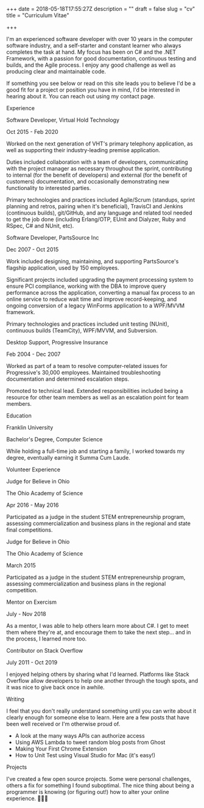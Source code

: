 +++
date = 2018-05-18T17:55:27Z
description = ""
draft = false
slug = "cv"
title = "Curriculum Vitae"

+++


I'm an experienced software developer with over 10 years in the computer software industry, and a self-starter and constant learner who always completes the task at hand. My focus has been on C# and the .NET Framework, with a passion for good documentation, continuous testing and builds, and the Agile process. I enjoy any good challenge as well as producing clear and maintainable code.

If something you see below or read on this site leads you to believe I'd be a good fit for a project or position you have in mind, I'd be interested in hearing about it. You can reach out using my contact page.







Experience












Software Developer, Virtual Hold Technology

Oct 2015 - Feb 2020




Worked on the next generation of VHT's primary telephony application, as well as supporting their industry-leading premise application.




Duties included collaboration with a team of developers, communicating with the project manager as necessary throughout the sprint, contributing to internal (for the benefit of developers) and external (for the benefit of customers) documentation, and occasionally demonstrating new functionality to interested parties.




Primary technologies and practices included Agile/Scrum (standups, sprint planning and retros, pairing when it's beneficial), TravisCI and Jenkins (continuous builds), git/GitHub, and any language and related tool needed to get the job done (including Erlang/OTP, EUnit and Dialyzer, Ruby and RSpec, C# and NUnit, etc).











Software Developer, PartsSource Inc

Dec 2007 - Oct 2015




Work included designing, maintaining, and supporting PartsSource's flagship application, used by 150 employees.




Significant projects included upgrading the payment processing system to ensure PCI compliance, working with the DBA to improve query performance across the application, converting a manual fax process to an online service to reduce wait time and improve record-keeping, and ongoing conversion of a legacy WinForms application to a WPF/MVVM framework.




Primary technologies and practices included unit testing (NUnit), continuous builds (TeamCity), WPF/MVVM, and Subversion.











Desktop Support, Progressive Insurance

Feb 2004 - Dec 2007




Worked as part of a team to resolve computer-related issues for Progressive's 30,000 employees. Maintained troubleshooting documentation and determined escalation steps.




Promoted to technical lead. Extended responsibilities included being a resource for other team members as well as an escalation point for team members.














Education












Franklin University

Bachelor's Degree, Computer Science





While holding a full-time job and starting a family, I worked towards my degree, eventually earning it Summa Cum Laude.














Volunteer Experience












Judge for Believe in Ohio

The Ohio Academy of Science

Apr 2016 - May 2016




Participated as a judge in the student STEM entrepreneurship program, assessing commercialization and business plans in the regional and state final competitions.











Judge for Believe in Ohio

The Ohio Academy of Science

March 2015




Participated as a judge in the student STEM entrepreneurship program, assessing commercialization and business plans in the regional competition.











Mentor on Exercism

July - Nov 2018




As a mentor, I was able to help others learn more about C#. I get to meet them where they're at, and encourage them to take the next step... and in the process, I learned more too.











Contributor on Stack Overflow

July 2011 - Oct 2019




I enjoyed helping others by sharing what I'd learned. Platforms like Stack Overflow allow developers to help one another through the tough spots, and it was nice to give back once in awhile.









Writing

I feel that you don't really understand something until you can write about it clearly enough for someone else to learn. Here are a few posts that have been well received or I'm otherwise proud of.

 * A look at the many ways APIs can authorize access
 * Using AWS Lambda to tweet random blog posts from Ghost
 * Making Your First Chrome Extension
 * How to Unit Test using Visual Studio for Mac (it's easy!)


Projects

I've created a few open source projects. Some were personal challenges, others a fix for something I found suboptimal. The nice thing about being a programmer is knowing (or figuring out!) how to alter your online experience. 🧙‍♂️💾